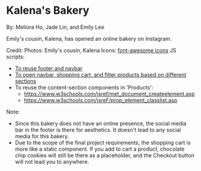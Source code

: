# Kalena's Bakery

By: Meliora Ho, Jade Lin, and Emily Lee

Emily's cousin, Kalena, has opened an online bakery on Instagram. 

Credit:
Photos: Emily's cousin, Kalena
Icons: [font-awesome icons](https://fontawesome.com/)
JS scripts:
- [To reuse footer and navbar](https://www.w3schools.com/howto/howto_html_include.asp)
- [To open navbar, shopping cart, and filter products based on different sections](https://www.w3schools.com/jsref/met_element_addeventlistener.asp)
- To reuse the content-section components in 'Products':
    - https://www.w3schools.com/jsref/met_document_createelement.asp
    - https://www.w3schools.com/jsreF/prop_element_classlist.asp


Note:
- Since this bakery does not have an online presence, the social media bar in the footer is there for aesthetics. It doesn't lead to any social media for this bakery.  
- Due to the scope of the final project requirements, the shopping cart is more like a static component. If you add to cart a product, chocolate chip cookies will still be there as a placeholder, and the Checkout button will not lead you to anywhere. 